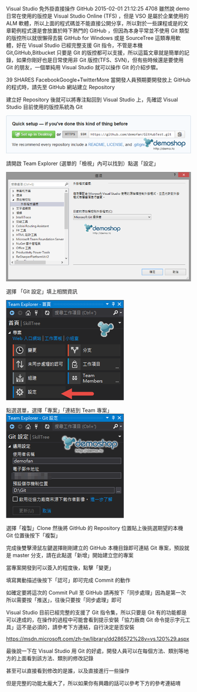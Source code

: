 Visual Studio 免外掛直接操作 GitHub
 2015-02-01 21:12:25 4708
雖然說 demo 日常在使用的版控是 Visual Studio Online (TFS) ，但是 VSO 是屬於企業使用的 ALM 軟體，所以上面的程式碼並不能直接公開分享，所以對於一些課程或是的文章範例程式還是會放置於時下熱門的 GitHub ，但因為本身平常並不使用 Git 類型的版控所以就很懶得去裝 GitHub for Windows 或是 SourceTree 這類專用軟體，好在 Visual Studio 已經完整支援 Git 指令，不管是本機 Git,GitHub,Bitbucket 只要是 Git 的版控都可以支援，所以這篇文章就是簡單的記錄，如果你剛好也是日常使用非 Git 版控(TFS、SVN)，但有些時候還是要使用 Git 的朋友，一個單純用 Visual Studio 就可以操作 Git 的介紹步驟。

39
SHARES
FacebookGoogle+TwitterMore
當開發人員預期要開發放上 GitHub 的程式時，請先至 GitHub 網站建立 Repository



建立好 Repository 後就可以將專注點回到 Visual Studio 上，先確認 Visual Studio 目前使用的版控系統為 Git

![](/assets/GitHub_VS_01.png)

請開啟 Team Explorer (選單的「檢視」內可以找到）點選「設定」

![](/assets/GitHub_VS_02.png)



選擇 「Git 設定」填上相關資訊

![](/assets/GitHub_VS_03.png)



點選選單，選擇「專案」「連結到 Team 專案」
![](/assets/GitHub_VS_04.png)




選擇「複製」Clone 然後將 GitHub 的 Repository 位置貼上後挑選期望的本機 Git 位置後按下「複製」


完成後雙擊滑鼠左鍵選擇剛剛建立的 GitHub 本機目錄即可連結 Git 專案，預設就是 master 分支，請在此點選「新增」開始建立您的專案

當專案開發到可以簽入的程度後，點擊「變更」



填寫異動描述後按下「認可」即可完成 Commit 的動作



如確定要將這次的 Commit Pull 至 GitHub 請再按下「同步處理」因為是第一次所以需要按「推送」，往後只要按「同步處理」即可



 

Visual Studio 目前已經完整的支援了 Git 指令集，所以只要是 Git 有的功能都是可以達成的，在操作的過程中可能會看到提示安裝「協力廠商 Git 命令提示字元工具」這不是必須的，請參考下方連結，自行決定是否安裝



https://msdn.microsoft.com/zh-tw/library/dd286572%28v=vs.120%29.aspx

 

最後說一下在 Visual Studio 用 Git 的好處，開發人員可以在每個方法、類別等地方的上面看到該方法、類別的修改記錄



甚至可以直接看到修改的是誰，以及直接進行一些操作



但是完整的功能太龐大了，所以如果你有興趣的話可以參考下方的參考連結唷

 